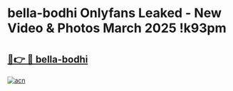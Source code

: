 # bella-bodhi Onlyfans Leaked - New Video & Photos March 2025 !k93pm

# <h2><a href="https://mizirt.iuczelnia.edu.pl?title=bella-bodhi&ref=k93pm">🔗👉 🔴 bella-bodhi</a></h2>

[![acn](https://github.com/user-attachments/assets/0f9c940e-d8b0-45ae-aac7-cd30a18b3e1c)](https://mizirt.iuczelnia.edu.pl?title=bella-bodhi&ref=k93pm)

